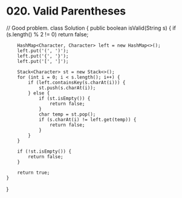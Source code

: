 # 020. Valid Parentheses

// Good problem. class Solution { public boolean isValid\(String s\) { if \(s.length\(\) % 2 != 0\) return false;

```text
    HashMap<Character, Character> left = new HashMap<>();
    left.put('(', ')');
    left.put('{', '}');
    left.put('[', ']');

    Stack<Character> st = new Stack<>();
    for (int i = 0; i < s.length(); i++) {
        if (left.containsKey(s.charAt(i))) {
            st.push(s.charAt(i));
        } else {
            if (st.isEmpty()) {
                return false;
            }
            char temp = st.pop();
            if (s.charAt(i) != left.get(temp)) {
                return false;
            }
        }
    }

    if (!st.isEmpty()) {
        return false;
    }

    return true;
}
```

}


